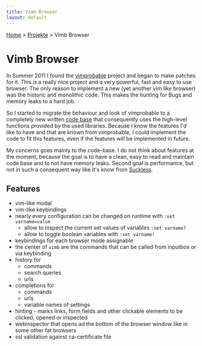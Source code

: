 ```yaml
---
title: Vimb Browser
layout: default
---
```

[Home](/) > [Projekte](/projects/index.html) > Vimb Browser

# Vimb Browser

In Summer 2011 I found the [vimprobable](vimprobable.html) project and began
to make patches for it. This is a really nice project and a very powerful,
fast and easy to use browser. The only reason to implement a new (yet another
vim like browser) was the historic and monolithic code. This makes the hunting
for Bugs and memory leaks to a hard job. 

So I started to migrate the behaviour and look of vimprobable to a completely
new written [code base][vimb] that consequently uses the high-level functions provided
by the used libraries. Because I know the features I'd like to have and that
are known from vimprobable, I could implement the code to fit this features,
even if the features will be implemented in future.

My concerns goes mainly to the code-base. I do not think about features at the
moment, because the goal is to have a clean, easy to read and maintain code
base and to not have memory leaks. Second goal is performance, but not in such
a consequent way like it's know from [Suckless][].

## Features

- vim-like modal
- vim-like keybindings
- nearly every configuration can be changed on runtime with `:set varname=value`
  - allow to inspect the current set values of variables `:set varname?`
  - allow to toggle boolean variables with `:set varname!`
- keybindings for each browser mode assignable
- the center of `vimb` are the commands that can be called from inputbox or
  via keybinding
- history for
  - commands
  - search queries
  - urls
- completions for
  - commands
  - urls
  - variable names of settings
- hinting - marks links, form fields and other clickable elements to be
  clicked, opened or inspected
- webinspector that opens ad the bottom of the browser window like in some
  other fat browsers
- ssl validation against ca-certificate file

[suckless]: http://suckless.org/
[vimb]:     https://github.com/fanglingsu/vimb  "Vimb Browser"
